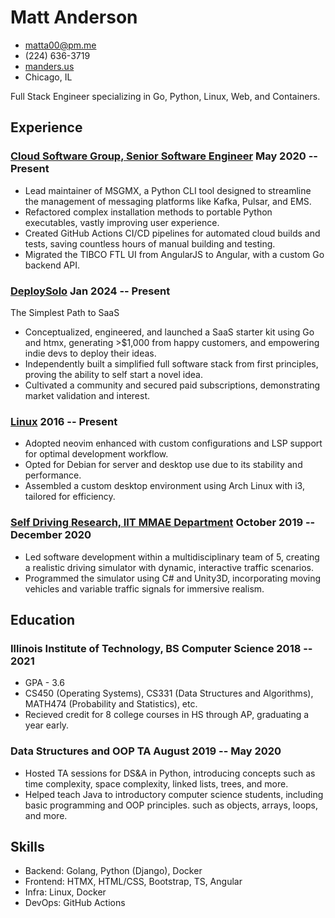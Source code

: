 # Matt Anderson

- <matta00@pm.me>
- (224) 636-3719
- [manders.us](https://www.manders.us/)
- Chicago, IL

Full Stack Engineer specializing in Go, Python, Linux, Web, and Containers.

## Experience

### <span>[Cloud Software Group, Senior Software Engineer](https://www.cloud.com/) </span> <span>May 2020 -- Present</span>

  - Lead maintainer of MSGMX, a Python CLI tool designed to streamline the management of messaging platforms like Kafka, Pulsar, and EMS. 
  - Refactored complex installation methods to portable Python executables, vastly improving user experience.
  - Created GitHub Actions CI/CD pipelines for automated cloud builds and tests, saving countless hours of manual building and testing.
  - Migrated the TIBCO FTL UI from AngularJS to Angular, with a custom Go backend API.

### <span>[DeploySolo](https://deploysolo.com)</span> <span>Jan 2024 -- Present</span>

The Simplest Path to SaaS

   - Conceptualized, engineered, and launched a SaaS starter kit using Go and htmx, generating >$1,000 from happy customers, and empowering indie devs to deploy their ideas.
   - Independently built a simplified full software stack from first principles, proving the ability to self start a novel idea.
   - Cultivated a community and secured paid subscriptions, demonstrating market validation and interest.

### <span>[Linux](https://github.com/mannders00/dotfiles)</span> <span>2016 -- Present</span>

  - Adopted neovim enhanced with custom configurations and LSP support for optimal development workflow.
  - Opted for Debian for server and desktop use due to its stability and performance.
  - Assembled a custom desktop environment using Arch Linux with i3, tailored for efficiency.

### <span>[Self Driving Research, IIT MMAE Department](https://manders.us/project/driving-simulator)</span> <span>October 2019 -- December 2020</span>

  - Led software development within a multidisciplinary team of 5, creating a realistic driving simulator with dynamic, interactive traffic scenarios.
  - Programmed the simulator using C# and Unity3D, incorporating moving vehicles and variable traffic signals for immersive realism.

## Education

### <span>Illinois Institute of Technology, BS Computer Science</span> <span>2018 -- 2021</span>

  - GPA - 3.6
  - CS450 (Operating Systems), CS331 (Data Structures and Algorithms), MATH474 (Probability and Statistics), etc.
  - Recieved credit for 8 college courses in HS through AP, graduating a year early.

### <span>Data Structures and OOP TA</span> <span>August 2019 -- May 2020</span>

  - Hosted TA sessions for DS&A in Python, introducing concepts such as time
complexity, space complexity, linked lists, trees, and more.
  - Helped teach Java to introductory computer science students, including basic programming and OOP principles.
such as objects, arrays, loops, and more.

## Skills

  - Backend: Golang, Python (Django), Docker
  - Frontend: HTMX, HTML/CSS, Bootstrap, TS, Angular
  - Infra: Linux, Docker
  - DevOps: GitHub Actions
